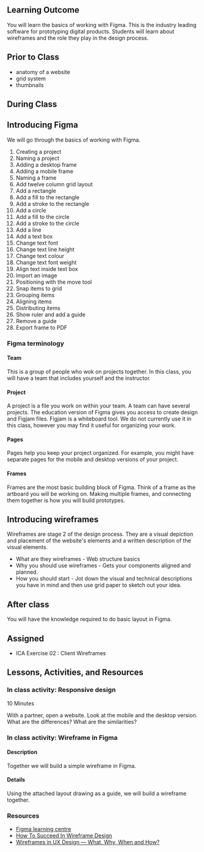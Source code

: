 ## Learning Outcome

You will learn the basics of working with Figma. This is the industry leading software for prototyping digital products. Students will learn about wireframes and the role they play in the design process.

## Prior to Class

- anatomy of a website
- grid system
- thumbnails

## During Class

## Introducing Figma

We will go through the basics of working with Figma.

1. Creating a project
2. Naming a project
3. Adding a desktop frame
4. Adding a mobile frame
5. Naming a frame
6. Add twelve column grid layout
7. Add a rectangle
8. Add a fill to the rectangle
9. Add a stroke to the rectangle
10. Add a circle
11. Add a fill to the circle
12. Add a stroke to the circle
13. Add a line
14. Add a text box
15. Change text font
16. Change text line height
17. Change text colour
18. Change text font weight
19. Align text inside text box
20. Import an image
21. Positioning with the move tool
22. Snap items to grid
23. Grouping items
24. Aligning items
25. Distributing items
26. Show ruler and add a guide
27. Remove a guide
28. Export frame to PDF

### Figma terminology

#### Team

This is a group of people who wok on projects together. In this class, you will have a team that includes yourself and the instructor.

#### Project

A project is a file you work on within your team. A team can have several projects. The education version of Figma gives you access to create design and Figjam files. Figjam is a whiteboard tool. We do not currently use it in this class, however you may find it useful for organizing your work.

#### Pages

Pages help you keep your project organized. For example, you might have separate pages for the mobile and desktop versions of your project.

#### Frames

Frames are the most basic building block of Figma. Think of a frame as the artboard you will be working on. Making multiple frames, and connecting them together is how you will build prototypes.

## Introducing wireframes

Wireframes are stage 2 of the design process. They are a visual depiction and placement of the website's elements and a written description of the visual elements.

- What are they wireframes - Web structure basics
- Why you should use wireframes - Gets your components aligned and planned.
- How you should start - Jot down the visual and technical descriptions you have in mind and then use grid paper to sketch out your idea.

## After class

You will have the knowledge required to do basic layout in Figma.

## Assigned

- ICA Exercise 02 : Client Wireframes

## Lessons, Activities, and Resources

### In class activity: Responsive design

10 Minutes

With a partner, open a website. Look at the mobile and the desktop version. What are the differences? What are the similarities?

### In class activity: Wireframe in Figma

#### Description

Together we will build a simple wireframe in Figma.

#### Details

Using the attached layout drawing as a guide, we will build a wireframe together.

### Resources

- [Figma learning centre](https://help.figma.com/hc/en-us)
- [How To Succeed In Wireframe Design](https://www.smashingmagazine.com/2020/04/wireframe-design-success/)
- [Wireframes in UX Design — What, Why, When and How?](https://blog.prototypr.io/wireframes-in-ux-design-what-why-when-and-how-ff07bb513c89)
